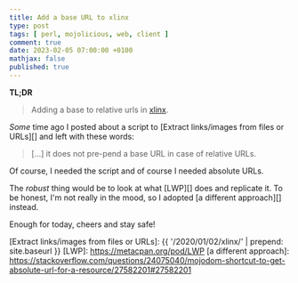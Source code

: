 ```yaml
---
title: Add a base URL to xlinx
type: post
tags: [ perl, mojolicious, web, client ]
comment: true
date: 2023-02-05 07:00:00 +0100
mathjax: false
published: true
---
```


**TL;DR**

> Adding a base to relative urls in [xlinx][].

*Some* time ago I posted about a script to [Extract links/images from
files or URLs][] and left with these words:

> [...] it does not pre-pend a base URL in case of relative URLs.

Of course, I needed the script and of course I needed absolute URLs.

The *robust* thing would be to look at what [LWP][] does and replicate
it. To be honest, I'm not really in the mood, so I adopted [a different
approach][] instead.

<script src="https://gitlab.com/polettix/notechs/-/snippets/1926435.js"></script>

Enough for today, cheers and stay safe!


[Perl]: https://www.perl.org/
[Raku]: https://raku.org/
[xlinx]: https://gitlab.com/polettix/notechs/-/snippets/1926435
[Extract links/images from files or URLs]: {{ '/2020/01/02/xlinx/' | prepend: site.baseurl }}
[LWP]: https://metacpan.org/pod/LWP
[a different approach]: https://stackoverflow.com/questions/24075040/mojodom-shortcut-to-get-absolute-url-for-a-resource/27582201#27582201
